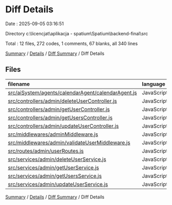 # Diff Details

Date : 2025-09-05 03:16:51

Directory c:\\licencjat\\aplikacja - spatium\\Spatium\\backend-final\\src

Total : 12 files, 272 codes, 1 comments, 67 blanks, all 340 lines

[Summary](results.md) / [Details](details.md) / [Diff Summary](diff.md) / Diff Details

## Files

| filename                                                                                                  | language   | code | comment | blank | total |
| :-------------------------------------------------------------------------------------------------------- | :--------- | ---: | ------: | ----: | ----: |
| [src/aiSystem/agents/calendarAgent/calendarAgent.js](/src/aiSystem/agents/calendarAgent/calendarAgent.js) | JavaScript |    5 |       0 |     1 |     6 |
| [src/controllers/admin/deleteUserController.js](/src/controllers/admin/deleteUserController.js)           | JavaScript |   35 |       0 |     7 |    42 |
| [src/controllers/admin/getUserController.js](/src/controllers/admin/getUserController.js)                 | JavaScript |   28 |       0 |     6 |    34 |
| [src/controllers/admin/getUsersController.js](/src/controllers/admin/getUsersController.js)               | JavaScript |   33 |       0 |     5 |    38 |
| [src/controllers/admin/updateUserController.js](/src/controllers/admin/updateUserController.js)           | JavaScript |   36 |       0 |     8 |    44 |
| [src/middlewares/adminMiddleware.js](/src/middlewares/adminMiddleware.js)                                 | JavaScript |    9 |       0 |     2 |    11 |
| [src/middlewares/admin/validateUserMiddleware.js](/src/middlewares/admin/validateUserMiddleware.js)       | JavaScript |   42 |       1 |     8 |    51 |
| [src/routes/admin/userRoutes.js](/src/routes/admin/userRoutes.js)                                         | JavaScript |   14 |       0 |     4 |    18 |
| [src/services/admin/deleteUserService.js](/src/services/admin/deleteUserService.js)                       | JavaScript |   12 |       0 |     6 |    18 |
| [src/services/admin/getUserService.js](/src/services/admin/getUserService.js)                             | JavaScript |   10 |       0 |     4 |    14 |
| [src/services/admin/getUsersService.js](/src/services/admin/getUsersService.js)                           | JavaScript |   30 |       0 |     9 |    39 |
| [src/services/admin/updateUserService.js](/src/services/admin/updateUserService.js)                       | JavaScript |   18 |       0 |     7 |    25 |

[Summary](results.md) / [Details](details.md) / [Diff Summary](diff.md) / Diff Details
